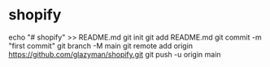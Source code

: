 # shopify
echo "# shopify" >> README.md
git init
git add README.md
git commit -m "first commit"
git branch -M main
git remote add origin https://github.com/glazyman/shopify.git
git push -u origin main

